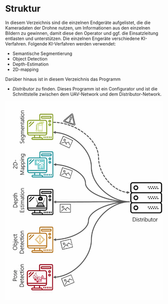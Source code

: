 # Struktur
In diesem Verzeichnis sind die einzelnen Endgeräte aufgelistet, die die Kameradaten der Drohne nutzen, um Informationen aus den einzelnen Bildern zu gewinnen, damit diese den Operator und ggf. die Einsatzleitung entlasten und unterstützen. Die einzelnen Engeräte verschiedene KI-Verfahren.
Folgende KI-Verfahren werden verwendet:
* Semantische Segmentierung
* Object Detection
* Depth-Estimation
* 2D-mapping

Darüber hinaus ist in diesem Verzeichnis das Programm 
* *Distributor*
zu finden. Dieses Programm ist ein Configurator und ist die Schnittstelle zwischen dem UAV-Network und dem Distributor-Network.

![GitHub Logo](distributor.png)
